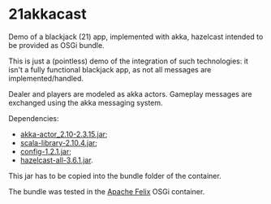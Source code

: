 # 21akkacast
Demo of a blackjack (21) app, implemented with akka, hazelcast intended to be provided as OSGi bundle.

This is just a (pointless) demo of the integration of such technologies: it isn't a fully functional blackjack app, as not all messages are implemented/handled.

Dealer and players are modeled as akka actors. Gameplay messages are exchanged using the akka messaging system.

Dependencies:
* [akka-actor_2.10-2.3.15.jar](http://mvnrepository.com/artifact/com.typesafe.akka/akka-actor_2.10/2.3.15);
* [scala-library-2.10.4.jar](http://mvnrepository.com/artifact/org.scala-lang/scala-library/2.10.4);
* [config-1.2.1.jar](http://mvnrepository.com/artifact/com.typesafe/config/1.2.1);
* [hazelcast-all-3.6.1.jar](http://mvnrepository.com/artifact/com.hazelcast/hazelcast-all/3.6.1).

This jar has to be copied into the bundle folder of the container.

The bundle was tested in the [Apache Felix](https://felix.apache.org) OSGi container.
